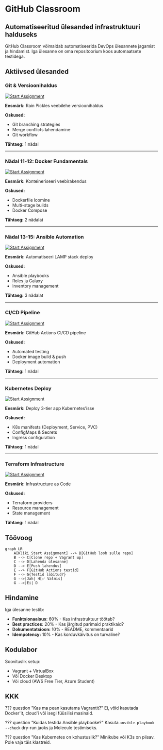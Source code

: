 # GitHub Classroom

## Automatiseeritud ülesanded infrastruktuuri halduseks

GitHub Classroom võimaldab automatiseerida DevOps ülesannete jagamist ja hindamist. Iga ülesanne on oma repositoorium koos automaatsete testidega.

## Aktiivsed ülesanded

### Git & Versioonihaldus
[![Start Assignment](https://classroom.github.com/assets/badges/start-assignment.svg)](https://classroom.github.com/a/YOUR_ASSIGNMENT_ID)

**Eesmärk:** Rain Pickles veebilehe versioonihaldus

**Oskused:** 
- Git branching strategies
- Merge conflicts lahendamine
- Git workflow

**Tähtaeg:** 1 nädal

---

### Nädal 11-12: Docker Fundamentals
[![Start Assignment](https://classroom.github.com/assets/badges/start-assignment.svg)](https://classroom.github.com/a/YOUR_ASSIGNMENT_ID)

**Eesmärk:** Konteineriseeri veebirakendus

**Oskused:**
- Dockerfile loomine
- Multi-stage builds
- Docker Compose

**Tähtaeg:** 2 nädalat

---

### Nädal 13-15: Ansible Automation
[![Start Assignment](https://classroom.github.com/assets/badges/start-assignment.svg)](https://classroom.github.com/a/YOUR_ASSIGNMENT_ID)

**Eesmärk:** Automatiseeri LAMP stack deploy

**Oskused:**
- Ansible playbooks
- Roles ja Galaxy
- Inventory management

**Tähtaeg:** 3 nädalat

---

### CI/CD Pipeline
[![Start Assignment](https://classroom.github.com/assets/badges/start-assignment.svg)](https://classroom.github.com/a/YOUR_ASSIGNMENT_ID)

**Eesmärk:** GitHub Actions CI/CD pipeline

**Oskused:**
- Automated testing
- Docker image build & push
- Deployment automation

**Tähtaeg:** 1 nädal

---

### Kubernetes Deploy
[![Start Assignment](https://classroom.github.com/assets/badges/start-assignment.svg)](https://classroom.github.com/a/YOUR_ASSIGNMENT_ID)

**Eesmärk:** Deploy 3-tier app Kubernetes'isse

**Oskused:**
- K8s manifests (Deployment, Service, PVC)
- ConfigMaps & Secrets
- Ingress configuration

**Tähtaeg:** 1 nädal

---

### Terraform Infrastructure
[![Start Assignment](https://classroom.github.com/assets/badges/start-assignment.svg)](https://classroom.github.com/a/YOUR_ASSIGNMENT_ID)

**Eesmärk:** Infrastructure as Code

**Oskused:**
- Terraform providers
- Resource management
- State management

**Tähtaeg:** 1 nädal

## Töövoog

```mermaid
graph LR
    A[Kliki Start Assignment] --> B[GitHub loob sulle repo]
    B --> C[Clone repo + Vagrant up]
    C --> D[Lahenda ülesanne]
    D --> E[Push lahendus]
    E --> F[GitHub Actions testid]
    F --> G{Testid läbitud?}
    G -->|Jah| H[✅ Valmis]
    G -->|Ei| D
```

## Hindamine

Iga ülesanne testib:
- **Funktsionaalsus:** 60% - Kas infrastruktuur töötab?
- **Best practices:** 20% - Kas järgitud parimaid praktikaid?
- **Dokumentatsioon:** 10% - README, kommentaarid
- **Idempotency:** 10% - Kas korduvkäivitus on turvaline?

## Kodulabor

Soovituslik setup:
- Vagrant + VirtualBox
- Või Docker Desktop
- Või cloud (AWS Free Tier, Azure Student)

## KKK

??? question "Kas ma pean kasutama Vagrantit?"
    Ei, võid kasutada Docker'it, cloud'i või isegi füüsilisi masinaid.

??? question "Kuidas testida Ansible playbooke?"
    Kasuta `ansible-playbook --check` dry-run jaoks ja Molecule testimiseks.

??? question "Kas Kubernetes on kohustuslik?"
    Minikube või K3s on piisav. Pole vaja täis klastreid.
